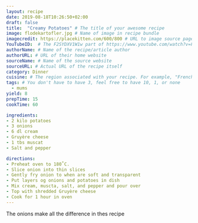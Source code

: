 ```yaml
---
layout: recipe
date: 2019-08-18T10:26:50+02:00
draft: false    
title:  "Creamy Potatoes" # The title of your awesome recipe
image: flodekartofler.jpg # Name of image in recipe bundle
imagecredit: https://placekitten.com/600/800 # URL to image source page, website, or creator
YouTubeID:  # The F2SYDXV1W1w part of https://www.youtube.com/watch?v=F2SYDXV1W1w
authorName: # Name of the recipe/article author
authorURL: # URL of their home website
sourceName: # Name of the source website
sourceURL: # Actual URL of the recipe itself
category: Dinner 
cuisine: # The region associated with your recipe. For example, "French", Mediterranean", or "American".
tags: # You don't have to have 3, feel free to have 10, 1, or none
  - mums
yield: 8
prepTime: 15
cookTime: 60

ingredients:
- 2 kilo potatoes
- 3 onions
- 6 dl cream
- Gruyère cheese
- 1 tbs muscat
- Salt and pepper 

directions:
- Preheat oven to 180˚C.
- Slice onion into thin slices
- Gently fry onion to when are soft and transparent
- Put layers og onions and potatoes in dish
- Mix cream, muscta, salt, and pepper and pour over
- Top with shredded Gruyère cheese
- Cook for 1 hour in oven
---
```


The onions make all the difference in thes recipe